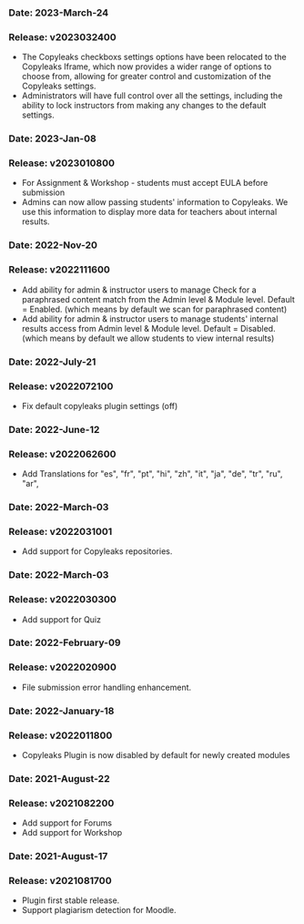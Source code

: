 ### Date: 		2023-March-24
### Release:	v2023032400
-  The Copyleaks checkboxs settings options have been relocated to the Copyleaks Iframe, which now provides a wider range of options to choose from, allowing for greater control and customization of the  Copyleaks settings.
-  Administrators will have full control over all the settings, including the ability to lock instructors from making any changes to the default settings.

### Date: 		2023-Jan-08
### Release:	v2023010800
-  For Assignment & Workshop - students must accept EULA before submission
-  Admins can now allow passing students' information to Copyleaks.
   We use this information to display more data for teachers about internal results.

### Date: 		2022-Nov-20
### Release:	v2022111600
-  Add ability for admin & instructor users to manage Check for a paraphrased content match from the Admin level & Module level.
   Default = Enabled. (which means by default we scan for paraphrased content)
-  Add ability for admin & instructor users to manage students' internal results access from Admin level & Module level.
   Default = Disabled. (which means by default we allow students to view internal results)

### Date: 		2022-July-21
### Release:	v2022072100
-  Fix default copyleaks plugin settings (off)

### Date: 		2022-June-12
### Release:	v2022062600
-  Add Translations for "es", "fr", "pt", "hi", "zh", "it", "ja", "de", "tr", "ru", "ar",

### Date: 		2022-March-03
### Release:	v2022031001
-  Add support for Copyleaks repositories.

### Date: 		2022-March-03
### Release:	v2022030300
-  Add support for Quiz

### Date: 		2022-February-09
### Release:	v2022020900
-  File submission error handling enhancement.

### Date: 		2022-January-18
### Release:	v2022011800
-  Copyleaks Plugin is now disabled by default for newly created modules

### Date: 		2021-August-22
### Release:	v2021082200
-  Add support for Forums
-  Add support for Workshop


### Date: 		2021-August-17
### Release:	v2021081700
- Plugin first stable release.
- Support plagiarism detection for Moodle.

